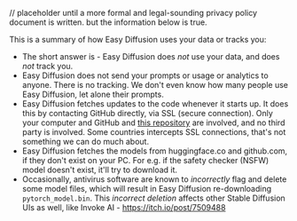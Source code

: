 // placeholder until a more formal and legal-sounding privacy policy document is written. but the information below is true.

This is a summary of how Easy Diffusion uses your data or tracks you:
* The short answer is - Easy Diffusion does *not* use your data, and does *not* track you.
* Easy Diffusion does not send your prompts or usage or analytics to anyone. There is no tracking. We don't even know how many people use Easy Diffusion, let alone their prompts.
* Easy Diffusion fetches updates to the code whenever it starts up. It does this by contacting GitHub directly, via SSL (secure connection). Only your computer and GitHub and [this repository](https://github.com/cmdr2/stable-diffusion-ui) are involved, and no third party is involved. Some countries intercepts SSL connections, that's not something we can do much about.
* Easy Diffusion fetches the models from huggingface.co and github.com, if they don't exist on your PC. For e.g. if the safety checker (NSFW) model doesn't exist, it'll try to download it.
* Occasionally, antivirus software are known to *incorrectly* flag and delete some model files, which will result in Easy Diffusion re-downloading `pytorch_model.bin`. This *incorrect deletion* affects other Stable Diffusion UIs as well, like Invoke AI - https://itch.io/post/7509488
